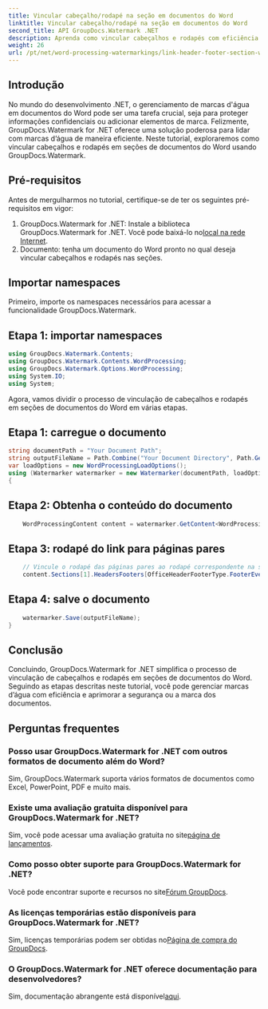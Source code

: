 ```yaml
---
title: Vincular cabeçalho/rodapé na seção em documentos do Word
linktitle: Vincular cabeçalho/rodapé na seção em documentos do Word
second_title: API GroupDocs.Watermark .NET
description: Aprenda como vincular cabeçalhos e rodapés com eficiência em seções de documentos do Word usando GroupDocs.Watermark for .NET. Gestão e segurança de documentos.
weight: 26
url: /pt/net/word-processing-watermarkings/link-header-footer-section-word-docs/
---
```

## Introdução
No mundo do desenvolvimento .NET, o gerenciamento de marcas d'água em documentos do Word pode ser uma tarefa crucial, seja para proteger informações confidenciais ou adicionar elementos de marca. Felizmente, GroupDocs.Watermark for .NET oferece uma solução poderosa para lidar com marcas d’água de maneira eficiente. Neste tutorial, exploraremos como vincular cabeçalhos e rodapés em seções de documentos do Word usando GroupDocs.Watermark.
## Pré-requisitos
Antes de mergulharmos no tutorial, certifique-se de ter os seguintes pré-requisitos em vigor:
1. GroupDocs.Watermark for .NET: Instale a biblioteca GroupDocs.Watermark for .NET. Você pode baixá-lo no[local na rede Internet](https://releases.groupdocs.com/Watermark/net/).
2. Documento: tenha um documento do Word pronto no qual deseja vincular cabeçalhos e rodapés nas seções.

## Importar namespaces
Primeiro, importe os namespaces necessários para acessar a funcionalidade GroupDocs.Watermark.
## Etapa 1: importar namespaces
```csharp
using GroupDocs.Watermark.Contents;
using GroupDocs.Watermark.Contents.WordProcessing;
using GroupDocs.Watermark.Options.WordProcessing;
using System.IO;
using System;
```
Agora, vamos dividir o processo de vinculação de cabeçalhos e rodapés em seções de documentos do Word em várias etapas.
## Etapa 1: carregue o documento
```csharp
string documentPath = "Your Document Path";
string outputFileName = Path.Combine("Your Document Directory", Path.GetFileName(documentPath));
var loadOptions = new WordProcessingLoadOptions();
using (Watermarker watermarker = new Watermarker(documentPath, loadOptions))
{
```
## Etapa 2: Obtenha o conteúdo do documento
```csharp
    WordProcessingContent content = watermarker.GetContent<WordProcessingContent>();
```
## Etapa 3: rodapé do link para páginas pares
```csharp
    // Vincule o rodapé das páginas pares ao rodapé correspondente na seção anterior
    content.Sections[1].HeadersFooters[OfficeHeaderFooterType.FooterEven].IsLinkedToPrevious = true;
```
## Etapa 4: salve o documento
```csharp
    watermarker.Save(outputFileName);
}
```

## Conclusão
Concluindo, GroupDocs.Watermark for .NET simplifica o processo de vinculação de cabeçalhos e rodapés em seções de documentos do Word. Seguindo as etapas descritas neste tutorial, você pode gerenciar marcas d’água com eficiência e aprimorar a segurança ou a marca dos documentos.
## Perguntas frequentes
### Posso usar GroupDocs.Watermark for .NET com outros formatos de documento além do Word?
Sim, GroupDocs.Watermark suporta vários formatos de documentos como Excel, PowerPoint, PDF e muito mais.
### Existe uma avaliação gratuita disponível para GroupDocs.Watermark for .NET?
Sim, você pode acessar uma avaliação gratuita no site[página de lançamentos](https://releases.groupdocs.com/).
### Como posso obter suporte para GroupDocs.Watermark for .NET?
 Você pode encontrar suporte e recursos no site[Fórum GroupDocs](https://forum.groupdocs.com/c/watermark/19).
### As licenças temporárias estão disponíveis para GroupDocs.Watermark for .NET?
 Sim, licenças temporárias podem ser obtidas no[Página de compra do GroupDocs](https://purchase.groupdocs.com/temporary-license/).
### O GroupDocs.Watermark for .NET oferece documentação para desenvolvedores?
 Sim, documentação abrangente está disponível[aqui](https://tutorials.groupdocs.com/Watermark/net/).